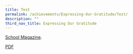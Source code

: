 ```yaml
---
title: Test
permalink: /achievements/Expressing-Our-Gratitude/Test/
description: ""
third_nav_title: Expressing Our Gratitude
---
```



<p> <a href="https://go.gov.sg/rgs-virtual-open-house-2020-poster" target="_blank">School Magazine</a>.</p>

<p> <a href="(/files/2022SEdOptOutform.pdf)" target="_blank">PDF</a></p>